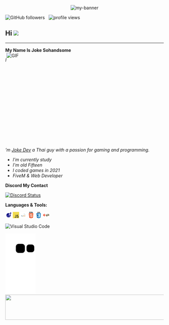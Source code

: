 <p align="center">
  <img src="https://cdn.discordapp.com/attachments/952855787628269588/1032608729448857630/standard.gif"  width="1000" alt="my-banner"/>
</p>

![GitHub followers](https://img.shields.io/github/followers/amajaying?label=Follow&style=social) &nbsp;
<img alt = "profile views" src="https://komarev.com/ghpvc/?username=amajaying&color=brightgreen">


<h2>Hi  <img height="20" src="https://media.giphy.com/media/hvRJCLFzcasrR4ia7z/giphy.gif"></h2> <hr>

**My Name Is Joke Sohandsome**
<img align="right" alt="GIF" src="https://cdn.discordapp.com/attachments/952855787628269588/970338584907358289/75c2f842863ae2df6b3ac2d0a4d63026.gif" width="500" height="300" max-width="500" max-height="320" />


*I’m <a href="https://github.com/JokeDev5555">Joke Dev</a> a Thai guy with a passion for gaming and programming.*

- *I’m currently study* 
- *I'm old Fifteen*
- *I coded games in 2021*
- *FiveM & Web Developer*

**Discord My Contact**

<a href="https://discord.com/invite/3nedYfQSnZ" title="_bank"><img alt="Discord Status" src="https://discord.com/api/guilds/628127171868885014/widget.png"></a>

**Languages & Tools:**

<code><img height="20" src="https://raw.githubusercontent.com/github/explore/80688e429a7d4ef2fca1e82350fe8e3517d3494d/topics/lua/lua.png"></code>
<code><img height="20" src="https://raw.githubusercontent.com/github/explore/80688e429a7d4ef2fca1e82350fe8e3517d3494d/topics/javascript/javascript.png"></code>
<code><img height="20" src="https://raw.githubusercontent.com/github/explore/80688e429a7d4ef2fca1e82350fe8e3517d3494d/topics/mysql/mysql.png"></code>
<code><img height="20" src="https://raw.githubusercontent.com/github/explore/80688e429a7d4ef2fca1e82350fe8e3517d3494d/topics/html/html.png"></code>
<code><img height="20" src="https://raw.githubusercontent.com/github/explore/80688e429a7d4ef2fca1e82350fe8e3517d3494d/topics/css/css.png"></code>
<code><img height="20" src="https://raw.githubusercontent.com/github/explore/80688e429a7d4ef2fca1e82350fe8e3517d3494d/topics/git/git.png"></code>

![Visual Studio Code](https://img.shields.io/badge/Visual%20Studio%20Code-0078d7.svg?style=for-the-badge&logo=visual-studio-code&logoColor=white)

![snake gif](https://github.com/amajaying/amajaying/blob/output/github-contribution-grid-snake.svg)
<img src="https://cdn.discordapp.com/attachments/952855787628269588/1032617579975561226/standard.gif" width="1000" height="80" >
